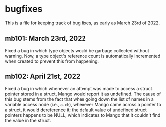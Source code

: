 # bugfixes
This is a file for keeping track of bug fixes, as early as March 23rd of 2022.

## mb101: March 23rd, 2022
Fixed a bug in which type objects would be garbage collected without warning. Now, a type object's reference count is automatically incremented when created to prevent this from happening.

## mb102: April 21st, 2022
Fixed a bug in which whenever an attempt was made to access a struct pointer stored in a struct, Mango would report it as undefined. The cause of this bug stems from the fact that when going down the list of names in a variable access node (i.e., `a->b`), whenever Mango came across a pointer to a struct, it would dereference it; the default value of undefined struct pointers happens to be NULL, which indicates to Mango that it couldn't find the value in the struct.

